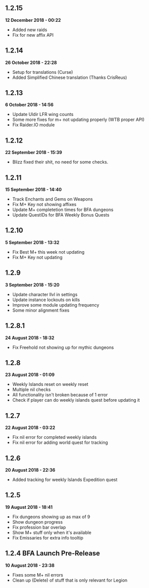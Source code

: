 1.2.15
----
**12 December 2018 - 00:22**

- Added new raids
- Fix for new affix API

1.2.14
----
**26 October 2018 - 22:28**

- Setup for translations (Curse)
- Added Simplified Chinese translation (Thanks CrisReus)

1.2.13
----
**6 October 2018 - 14:56**

- Update Uldir LFR wing counts
- Some more fixes for m+ not updating properly (WTB proper API)
- Fix Raider.IO module

1.2.12
----
**22 September 2018 - 15:39**

- Blizz fixed their shit, no need for some checks.

1.2.11
----
**15 September 2018 - 14:40**

- Track Enchants and Gems on Weapons
- Fix M+ Key not showing affixes
- Update M+ completetion times for BFA dungeons
- Update QuestIDs for BFA Weekly Bonus Quests

1.2.10
----
**5 September 2018 - 13:32**

- Fix Best M+ this week not updating
- Fix M+ Key not updating

1.2.9
----
**3 September 2018 - 15:20**

- Update character Ilvl in settings
- Update instance lockouts on kills
- Improve some module updating frequency
- Some minor alignment fixes

1.2.8.1
----
**24 August 2018 - 18:32**

- Fix Freehold not showing up for mythic dungeons

1.2.8
----
**23 August 2018 - 01:09**

- Weekly Islands reset on weekly reset
- Multiple nil checks
- All functionality isn't broken because of 1 error
- Check if player can do weekly islands quest before updating it

1.2.7
----
**22 August 2018 - 03:22**

- Fix nil error for completed weekly islands
- Fix nil error for adding world quest for tracking

1.2.6
----
**20 August 2018 - 22:36**

- Added tracking for weekly Islands Expedition quest

1.2.5
----
**19 August 2018 - 18:41**

- Fix dungeons showing up as max of 9
- Show dungeon progress
- Fix profession bar overlap
- Show M+ stuff only when it's available
- Fix Emissaries for extra info tooltip

1.2.4 BFA Launch Pre-Release
----
**10 August 2018 - 23:38**

- Fixes some M+ nil errors
- Clean up (Delete) of stuff that is only relevant for Legion
